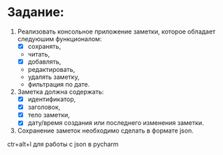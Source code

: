 
# Задание:

1. Реализовать консольное приложение заметки, которое обладает следуюшим функционалом:
   - [x] сохранять,
   * читать,
   - [x] добавлять,
   * редактировать,
   * удалять заметку,
   * фильтрация по дате.
2. Заметка должна содержать:
   - [x] идентификатор,
   - [x] заголовок,
   - [x] тело заметки,
   - [x] дату/время создания или последнего изменения заметки.   
3. Сохранение заметок необходимо сделать в
формате json.

ctr+alt+l для работы с json в pycharm